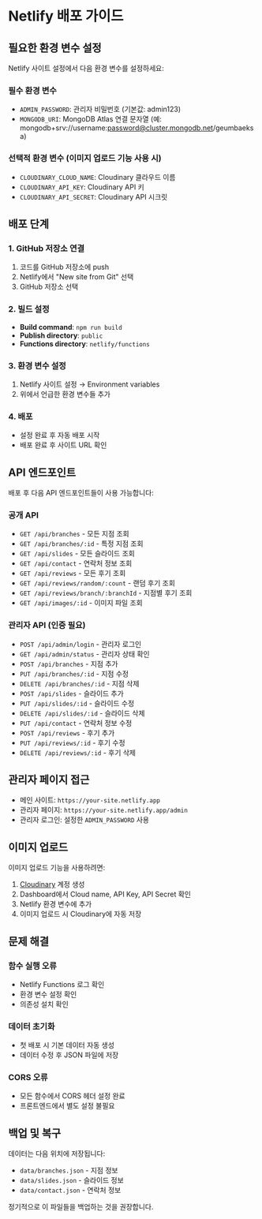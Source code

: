 # Netlify 배포 가이드

## 필요한 환경 변수 설정

Netlify 사이트 설정에서 다음 환경 변수를 설정하세요:

### 필수 환경 변수
- `ADMIN_PASSWORD`: 관리자 비밀번호 (기본값: admin123)
- `MONGODB_URI`: MongoDB Atlas 연결 문자열 (예: mongodb+srv://username:password@cluster.mongodb.net/geumbaeksa)

### 선택적 환경 변수 (이미지 업로드 기능 사용 시)
- `CLOUDINARY_CLOUD_NAME`: Cloudinary 클라우드 이름
- `CLOUDINARY_API_KEY`: Cloudinary API 키
- `CLOUDINARY_API_SECRET`: Cloudinary API 시크릿

## 배포 단계

### 1. GitHub 저장소 연결
1. 코드를 GitHub 저장소에 push
2. Netlify에서 "New site from Git" 선택
3. GitHub 저장소 선택

### 2. 빌드 설정
- **Build command**: `npm run build`
- **Publish directory**: `public`
- **Functions directory**: `netlify/functions`

### 3. 환경 변수 설정
1. Netlify 사이트 설정 → Environment variables
2. 위에서 언급한 환경 변수들 추가

### 4. 배포
- 설정 완료 후 자동 배포 시작
- 배포 완료 후 사이트 URL 확인

## API 엔드포인트

배포 후 다음 API 엔드포인트들이 사용 가능합니다:

### 공개 API
- `GET /api/branches` - 모든 지점 조회
- `GET /api/branches/:id` - 특정 지점 조회
- `GET /api/slides` - 모든 슬라이드 조회
- `GET /api/contact` - 연락처 정보 조회
- `GET /api/reviews` - 모든 후기 조회
- `GET /api/reviews/random/:count` - 랜덤 후기 조회
- `GET /api/reviews/branch/:branchId` - 지점별 후기 조회
- `GET /api/images/:id` - 이미지 파일 조회

### 관리자 API (인증 필요)
- `POST /api/admin/login` - 관리자 로그인
- `GET /api/admin/status` - 관리자 상태 확인
- `POST /api/branches` - 지점 추가
- `PUT /api/branches/:id` - 지점 수정
- `DELETE /api/branches/:id` - 지점 삭제
- `POST /api/slides` - 슬라이드 추가
- `PUT /api/slides/:id` - 슬라이드 수정
- `DELETE /api/slides/:id` - 슬라이드 삭제
- `PUT /api/contact` - 연락처 정보 수정
- `POST /api/reviews` - 후기 추가
- `PUT /api/reviews/:id` - 후기 수정
- `DELETE /api/reviews/:id` - 후기 삭제

## 관리자 페이지 접근

- 메인 사이트: `https://your-site.netlify.app`
- 관리자 페이지: `https://your-site.netlify.app/admin`
- 관리자 로그인: 설정한 `ADMIN_PASSWORD` 사용

## 이미지 업로드

이미지 업로드 기능을 사용하려면:

1. [Cloudinary](https://cloudinary.com/) 계정 생성
2. Dashboard에서 Cloud name, API Key, API Secret 확인
3. Netlify 환경 변수에 추가
4. 이미지 업로드 시 Cloudinary에 자동 저장

## 문제 해결

### 함수 실행 오류
- Netlify Functions 로그 확인
- 환경 변수 설정 확인
- 의존성 설치 확인

### 데이터 초기화
- 첫 배포 시 기본 데이터 자동 생성
- 데이터 수정 후 JSON 파일에 저장

### CORS 오류
- 모든 함수에서 CORS 헤더 설정 완료
- 프론트엔드에서 별도 설정 불필요

## 백업 및 복구

데이터는 다음 위치에 저장됩니다:
- `data/branches.json` - 지점 정보
- `data/slides.json` - 슬라이드 정보  
- `data/contact.json` - 연락처 정보

정기적으로 이 파일들을 백업하는 것을 권장합니다. 